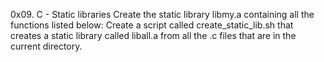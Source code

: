 0x09. C - Static libraries
Create the static library libmy.a containing all the functions listed below:
Create a script called create_static_lib.sh that creates a static library called liball.a from all the .c files that are in the current directory.
